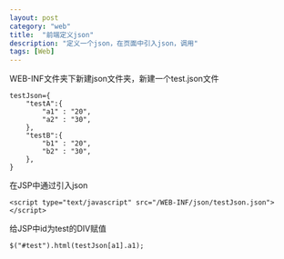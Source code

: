 ```yaml
---
layout: post
category: "web"
title:  "前端定义json"
description: "定义一个json，在页面中引入json，调用"
tags: [Web]
---
```


WEB-INF文件夹下新建json文件夹，新建一个test.json文件  

	testJson={
		"testA":{
			"a1" : "20", 
			"a2" : "30", 
		},
		"testB":{
			"b1" : "20", 
			"b2" : "30", 
		},
	} 

<!-- more -->
在JSP中通过引入json  

	<script type="text/javascript" src="/WEB-INF/json/testJson.json"></script>

给JSP中id为test的DIV赋值  

	$("#test").html(testJson[a1].a1);

